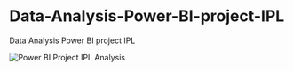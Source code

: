 # Data-Analysis-Power-BI-project-IPL
Data Analysis Power BI  project IPL

![Power BI Project IPL Analysis](https://github.com/OumaymaRadi/Data-Analysis-Power-BI-project-IPL/assets/147612401/1997c804-2c8d-4271-8308-cd90704983a2)

